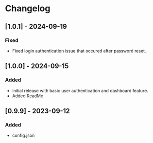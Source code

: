 # Changelog
## [1.0.1] - 2024-09-19
### Fixed
- Fixed login authentication issue that occured after password reset.

## [1.0.0] - 2024-09-15
### Added
- Initial release with basic user authentication and dashboard feature.
- Added ReadMe
  
## [0.9.9] - 2023-09-12
### Added
- config.json
